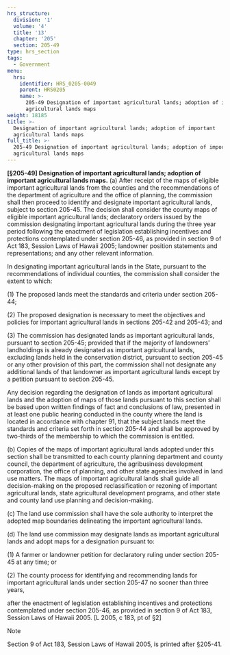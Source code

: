 ```yaml
---
hrs_structure:
  division: '1'
  volume: '4'
  title: '13'
  chapter: '205'
  section: 205-49
type: hrs_section
tags:
  - Government
menu:
  hrs:
    identifier: HRS_0205-0049
    parent: HRS0205
    name: >-
      205-49 Designation of important agricultural lands; adoption of important
      agricultural lands maps
weight: 18185
title: >-
  Designation of important agricultural lands; adoption of important
  agricultural lands maps
full_title: >-
  205-49 Designation of important agricultural lands; adoption of important
  agricultural lands maps
---
```

**[§205-49] Designation of important agricultural lands; adoption of important agricultural lands maps.** (a) After receipt of the maps of eligible important agricultural lands from the counties and the recommendations of the department of agriculture and the office of planning, the commission shall then proceed to identify and designate important agricultural lands, subject to section 205-45\. The decision shall consider the county maps of eligible important agricultural lands; declaratory orders issued by the commission designating important agricultural lands during the three year period following the enactment of legislation establishing incentives and protections contemplated under section 205-46, as provided in section 9 of Act 183, Session Laws of Hawaii 2005; landowner position statements and representations; and any other relevant information.

In designating important agricultural lands in the State, pursuant to the recommendations of individual counties, the commission shall consider the extent to which:

(1) The proposed lands meet the standards and criteria under section 205-44;

(2) The proposed designation is necessary to meet the objectives and policies for important agricultural lands in sections 205-42 and 205-43; and

(3) The commission has designated lands as important agricultural lands, pursuant to section 205-45; provided that if the majority of landowners' landholdings is already designated as important agricultural lands, excluding lands held in the conservation district, pursuant to section 205-45 or any other provision of this part, the commission shall not designate any additional lands of that landowner as important agricultural lands except by a petition pursuant to section 205-45.

Any decision regarding the designation of lands as important agricultural lands and the adoption of maps of those lands pursuant to this section shall be based upon written findings of fact and conclusions of law, presented in at least one public hearing conducted in the county where the land is located in accordance with chapter 91, that the subject lands meet the standards and criteria set forth in section 205-44 and shall be approved by two-thirds of the membership to which the commission is entitled.

(b) Copies of the maps of important agricultural lands adopted under this section shall be transmitted to each county planning department and county council, the department of agriculture, the agribusiness development corporation, the office of planning, and other state agencies involved in land use matters. The maps of important agricultural lands shall guide all decision-making on the proposed reclassification or rezoning of important agricultural lands, state agricultural development programs, and other state and county land use planning and decision-making.

(c) The land use commission shall have the sole authority to interpret the adopted map boundaries delineating the important agricultural lands.

(d) The land use commission may designate lands as important agricultural lands and adopt maps for a designation pursuant to:

(1) A farmer or landowner petition for declaratory ruling under section 205-45 at any time; or

(2) The county process for identifying and recommending lands for important agricultural lands under section 205-47 no sooner than three years,

after the enactment of legislation establishing incentives and protections contemplated under section 205-46, as provided in section 9 of Act 183, Session Laws of Hawaii 2005\. [L 2005, c 183, pt of §2]

Note

Section 9 of Act 183, Session Laws of Hawaii 2005, is printed after §205-41.